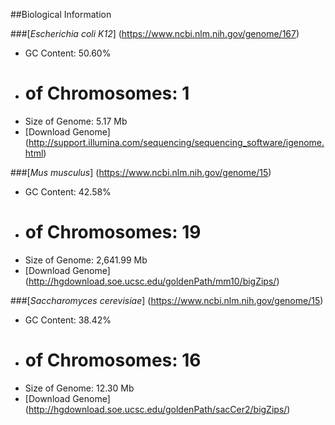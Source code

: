 ##Biological Information

###[*Escherichia coli K12*] (https://www.ncbi.nlm.nih.gov/genome/167)
* GC Content: 50.60%
* # of Chromosomes: 1
* Size of Genome: 5.17 Mb   
* [Download Genome] (http://support.illumina.com/sequencing/sequencing_software/igenome.html)

###[*Mus musculus*] (https://www.ncbi.nlm.nih.gov/genome/15)
* GC Content: 42.58%
* # of Chromosomes: 19
* Size of Genome: 2,641.99 Mb  
* [Download Genome] (http://hgdownload.soe.ucsc.edu/goldenPath/mm10/bigZips/)

###[*Saccharomyces cerevisiae*] (https://www.ncbi.nlm.nih.gov/genome/15)
* GC Content: 38.42%
* # of Chromosomes: 16
* Size of Genome: 12.30 Mb  
* [Download Genome] (http://hgdownload.soe.ucsc.edu/goldenPath/sacCer2/bigZips/)
